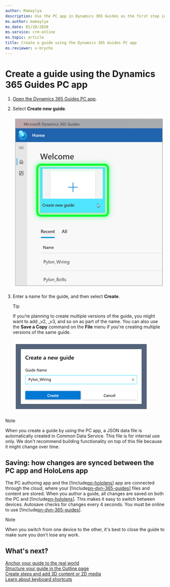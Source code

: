 ```yaml
---
author: Mamaylya
description: Use the PC app in Dynamics 365 Guides as the first step in creating a guide. 
ms.author: mamaylya
ms.date: 01/28/2020
ms.service: crm-online
ms.topic: article
title: Create a guide using the Dynamics 365 Guides PC app
ms.reviewer: v-brycho
---
```


# Create a guide using the Dynamics 365 Guides PC app

1. [Open the Dynamics 365 Guides PC app](install-sign-in-pc-app.md).

2. Select **Create new guide**.

    ![Create new guide](media/create-guide.PNG "Create new guide")

3. Enter a name for the guide, and then select **Create**. 

    >[!TIP]
    >If you’re planning to create multiple versions of the guide, you might want to add _v2, _v3, and 
so on as part of the name. You can also use the **Save a Copy** command on the **File** menu if you're creating multiple versions of the same guide.

    ![Name the guide](media/name-guide.PNG "Name the guide")
     
>[!NOTE]
>When you create a guide by using the PC app, a JSON data file is automatically created in Common Data Service. This file is for internal use only. We don't recommend building functionality on top of this file because it might change over time. 

## Saving: how changes are synced between the PC app and HoloLens app

The PC authoring app and the [!include[pn-hololens](../includes/pn-hololens.md)] app are connected through the cloud, where your [!include[pn-dyn-365-guides](../includes/pn-dyn-365-guides.md)] files and content are stored. 
When you author a guide, all changes are saved on both the PC and [!include[pn-hololens](../includes/pn-hololens.md)]. This makes it easy to switch between devices. 
Autosave checks for changes every 4 seconds. You must be online to use [!include[pn-dyn-365-guides](../includes/pn-dyn-365-guides.md)].

> [!NOTE]
> When you switch from one device to the other, it's best to close the guide to make sure you don't lose any work. 

## What's next?

[Anchor your guide to the real world](anchor.md)<br>
[Structure your guide in the Outline page](structure-guide.md)<br>
[Create steps and add 3D content or 2D media](create-steps-assign-media.md)<br>
[Learn about keyboard shortcuts](keyboard-shortcuts-pc-app.md)<br>

